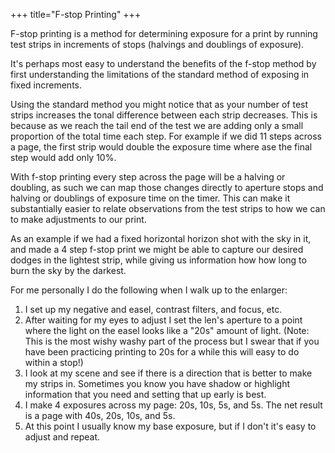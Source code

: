 +++
title="F-stop Printing"
+++

F-stop printing is a method for determining exposure for a print by running test strips in increments of stops (halvings and doublings of exposure).

It's perhaps most easy to understand the benefits of the f-stop method by first understanding the limitations of the standard method of exposing in fixed increments.

Using the standard method you might notice that as your number of test strips increases the tonal difference between each strip decreases. This is because as we reach the tail end of the test we are adding only a small proportion of the total time each step. For example if we did 11 steps across a page, the first strip would double the exposure time where ase the final step would add only 10%.

With f-stop printing every step across the page will be a halving or doubling, as such we can map those changes directly to aperture stops and halving or doublings of exposure time on the timer. This can make it substantially easier to relate observations from the test strips to how we can to make adjustments to our print.

As an example if we had a fixed horizontal horizon shot with the sky in it, and made a 4 step f-stop print we might be able to capture our desired dodges in the lightest strip, while giving us information how how long to burn the sky by the darkest.

For me personally I do the following when I walk up to the enlarger:

1. I set up my negative and easel, contrast filters, and focus, etc.
2. After waiting for my eyes to adjust I set the len's aperture to a point where the light on the easel looks like a "20s" amount of light. (Note: This is the most wishy washy part of the process but I swear that if you have been practicing printing to 20s for a while this will easy to do within a stop!)
3. I look at my scene and see if there is a direction that is better to make my strips in. Sometimes you know you have shadow or highlight information that you need and setting that up early is best.
4. I make 4 exposures across my page: 20s, 10s, 5s, and 5s. The net result is a page with 40s, 20s, 10s, and 5s.
5. At this point I usually know my base exposure, but if I don't it's easy to adjust and repeat.


